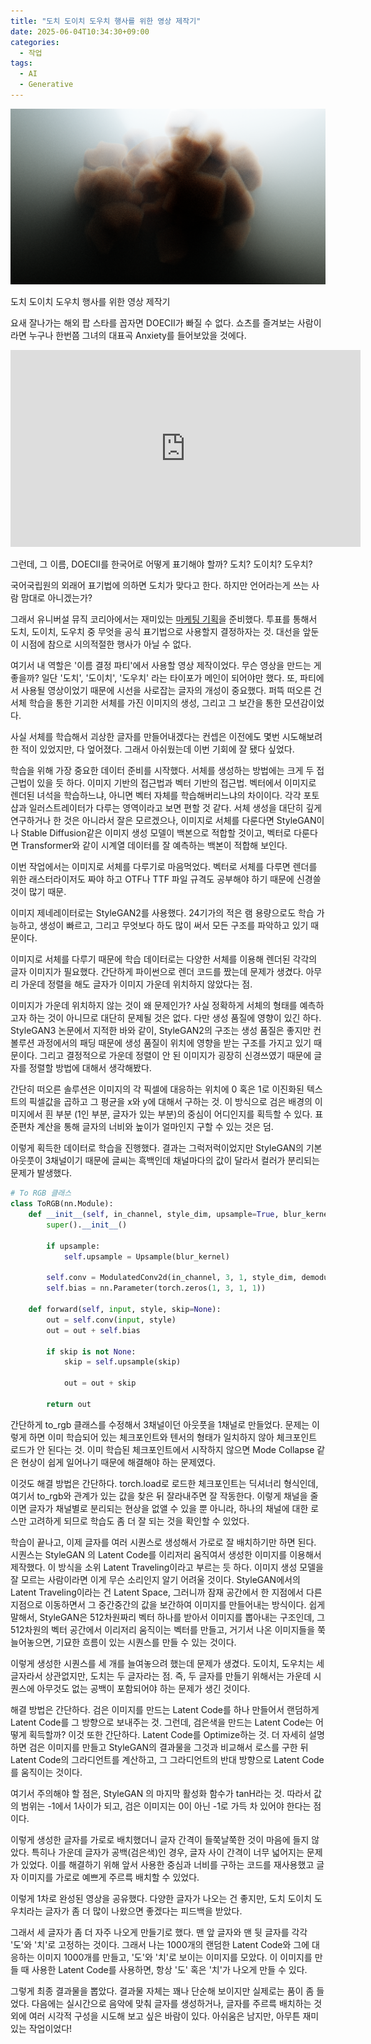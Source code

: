 ```yaml
---
title: "도치 도이치 도우치 행사를 위한 영상 제작기"
date: 2025-06-04T10:34:30+09:00
categories:
  - 작업
tags:
  - AI
  - Generative
---
```


![이미지](https://github.com/okdalto/okdalto.github.io/blob/master/assets/2024-12-21-Volume%20Rendering%20(Path%20Tracing)/volume_rendering.png?raw=true)

도치 도이치 도우치 행사를 위한 영상 제작기

요새 잘나가는 해외 팝 스타를 꼽자면 DOECII가 빠질 수 없다. 쇼츠를 즐겨보는 사람이라면 누구나 한번쯤 그녀의 대표곡 Anxiety를 들어보았을 것에다.

<iframe width="560" height="315" src="https://www.youtube.com/embed/riCP9x31Kuk?si=fb00Er7BmvK3poNP" title="YouTube video player" frameborder="0" allow="accelerometer; autoplay; clipboard-write; encrypted-media; gyroscope; picture-in-picture; web-share" referrerpolicy="strict-origin-when-cross-origin" allowfullscreen></iframe>

그런데, 그 이름, DOECII를 한국어로 어떻게 표기해야 할까? 도치? 도이치? 도우치?

국어국립원의 외래어 표기법에 의하면 도치가 맞다고 한다. 하지만 언어라는게 쓰는 사람 맘대로 아니겠는가?

<blockquote class="instagram-media" data-instgrm-permalink="https://www.instagram.com/p/DJ0sJBiyHYb/" data-instgrm-version="14"></blockquote>
<script async src="//www.instagram.com/embed.js"></script>

그래서 유니버설 뮤직 코리아에서는 재미있는 [마케팅 기획](https://www.instagram.com/p/DJ0sJBiyHYb/?utm_source=ig_web_copy_link&igsh=MWxyOHBqYjhscmhkZw==)을 준비했다. 투표를 통해서 도치, 도이치, 도우치 중 무엇을 공식 표기법으로 사용할지 결정하자는 것. 대선을 앞둔 이 시점에 참으로 시의적절한 행사가 아닐 수 없다.

여기서 내 역할은 '이름 결정 파티'에서 사용할 영상 제작이었다. 무슨 영상을 만드는 게 좋을까? 일단 '도치', '도이치', '도우치' 라는 타이포가 메인이 되어야만 했다. 또, 파티에서 사용될 영상이었기 때문에 시선을 사로잡는 글자의 개성이 중요했다. 퍼뜩 떠오른 건 서체 학습을 통한 기괴한 서체를 가진 이미지의 생성, 그리고 그 보간을 통한 모션감이었다. 

사실 서체를 학습해서 괴상한 글자를 만들어내겠다는 컨셉은 이전에도 몇번 시도해보려 한 적이 있었지만, 다 엎어졌다. 그래서 아쉬웠는데 이번 기회에 잘 됐다 싶었다. 

학습을 위해 가장 중요한 데이터 준비를 시작했다. 서체를 생성하는 방법에는 크게 두 접근법이 있을 듯 하다. 이미지 기반의 접근법과 벡터 기반의 접근법. 벡터에서 이미지로 렌더된 녀석을 학습하느냐, 아니면 벡터 자체를 학습해버리느냐의 차이이다. 각각 포토샵과 일러스트레이터가 다루는 영역이라고 보면 편할 것 같다. 서체 생성을 대단히 깊게 연구하거나 한 것은 아니라서 잘은 모르겠으나, 이미지로 서체를 다룬다면 StyleGAN이나 Stable Diffusion같은 이미지 생성 모델이 백본으로 적합할 것이고, 벡터로 다룬다면 Transformer와 같이 시계열 데이터를 잘 예측하는 백본이 적합해 보인다.

이번 작업에서는 이미지로 서체를 다루기로 마음먹었다. 벡터로 서체를 다루면 렌더를 위한 래스터라이저도 짜야 하고 OTF나 TTF 파일 규격도 공부해야 하기 때문에 신경쓸 것이 많기 때문. 

이미지 제네레이터로는 StyleGAN2를 사용했다. 24기가의 적은 램 용량으로도 학습 가능하고, 생성이 빠르고, 그리고 무엇보다 하도 많이 써서 모든 구조를 파악하고 있기 때문이다.

이미지로 서체를 다루기 때문에 학습 데이터로는 다양한 서체를 이용해 렌더된 각각의 글자 이미지가 필요했다. 간단하게 파이썬으로 렌더 코드를 짰는데 문제가 생겼다. 아무리 가운데 정렬을 해도 글자가 이미지 가운데 위치하지 않았다는 점.

이미지가 가운데 위치하지 않는 것이 왜 문제인가? 사실 정확하게 서체의 형태를 예측하고자 하는 것이 아니므로 대단히 문제될 것은 없다. 다만 생성 품질에 영향이 있긴 하다. StyleGAN3 논문에서 지적한 바와 같이, StyleGAN2의 구조는 생성 품질은 좋지만 컨볼루션 과정에서의 패딩 때문에 생성 품질이 위치에 영향을 받는 구조를 가지고 있기 때문이다. 그리고 결정적으로 가운데 정렬이 안 된 이미지가 굉장히 신경쓰였기 때문에 글자를 정렬할 방법에 대해서 생각해봤다.

간단히 떠오른 솔루션은 이미지의 각 픽셀에 대응하는 위치에 0 혹은 1로 이진화된 텍스트의 픽셀값을 곱하고 그 평균을 x와 y에 대해서 구하는 것. 이 방식으로 검은 배경의 이미지에서 흰 부분 (1인 부분, 글자가 있는 부분)의 중심이 어디인지를 획득할 수 있다. 표준편차 계산을 통해 글자의 너비와 높이가 얼마인지 구할 수 있는 것은 덤.

이렇게 획득한 데이터로 학습을 진행했다. 결과는 그럭저럭이었지만 StyleGAN의 기본 아웃풋이 3채널이기 때문에 글씨는 흑백인데 채널마다의 값이 달라서 컬러가 분리되는 문제가 발생했다.

```Python
# To RGB 클래스
class ToRGB(nn.Module):
    def __init__(self, in_channel, style_dim, upsample=True, blur_kernel=[1, 3, 3, 1]):
        super().__init__()

        if upsample:
            self.upsample = Upsample(blur_kernel)

        self.conv = ModulatedConv2d(in_channel, 3, 1, style_dim, demodulate=False)
        self.bias = nn.Parameter(torch.zeros(1, 3, 1, 1))

    def forward(self, input, style, skip=None):
        out = self.conv(input, style)
        out = out + self.bias

        if skip is not None:
            skip = self.upsample(skip)

            out = out + skip

        return out

```
간단하게 to_rgb 클래스를 수정해서 3채널이던 아웃풋을 1채널로 만들었다. 문제는 이렇게 하면 이미 학습되어 있는 체크포인트와 텐서의 형태가 일치하지 않아 체크포인트 로드가 안 된다는 것. 이미 학습된 체크포인트에서 시작하지 않으면 Mode Collapse 같은 현상이 쉽게 일어나기 때문에 해결해야 하는 문제였다.

이것도 해결 방법은 간단하다. torch.load로 로드한 체크포인트는 딕셔너리 형식인데, 여기서 to_rgb와 관계가 있는 값을 찾은 뒤 잘라내주면 잘 작동한다. 이렇게 채널을 줄이면 글자가 채널별로 분리되는 현상을 없앨 수 있을 뿐 아니라, 하나의 채널에 대한 로스만 고려하게 되므로 학습도 좀 더 잘 되는 것을 확인할 수 있었다.

학습이 끝나고, 이제 글자를 여러 시퀀스로 생성해서 가로로 잘 배치하기만 하면 된다. 시퀀스는 StyleGAN 의 Latent Code를 이리저리 움직여서 생성한 이미지를 이용해서 제작했다. 이 방식을 소위 Latent Traveling이라고 부르는 듯 하다. 이미지 생성 모델을 잘 모르는 사람이라면 이게 무슨 소리인지 알기 어려울 것이다. StyleGAN에서의 Latent Traveling이라는 건 Latent Space, 그러니까 잠재 공간에서 한 지점에서 다른 지점으로 이동하면서 그 중간중간의 값을 보간하여 이미지를 만들어내는 방식이다. 쉽게 말해서, StyleGAN은 512차원짜리 벡터 하나를 받아서 이미지를 뽑아내는 구조인데, 그 512차원의 벡터 공간에서 이리저리 움직이는 벡터를 만들고, 거기서 나온 이미지들을 쭉 늘어놓으면, 기묘한 흐름이 있는 시퀀스를 만들 수 있는 것이다.

이렇게 생성한 시퀀스를 세 개를 늘여놓으려 했는데 문제가 생겼다. 도이치, 도우치는 세 글자라서 상관없지만, 도치는 두 글자라는 점. 즉, 두 글자를 만들기 위해서는 가운데 시퀀스에 아무것도 없는 공백이 포함되어야 하는 문제가 생긴 것이다. 

해결 방법은 간단하다. 검은 이미지를 만드는 Latent Code를 하나 만들어서 랜덤하게 Latent Code를 그 방향으로 보내주는 것. 그런데, 검은색을 만드는 Latent Code는 어떻게 획득할까? 이것 또한 간단하다. Latent Code를 Optimize하는 것. 더 자세히 설명하면 검은 이미지를 만들고 StyleGAN의 결과물을 그것과 비교해서 로스를 구한 뒤 Latent Code의 그라디언트를 계산하고, 그 그라디언트의 반대 방향으로 Latent Code를 움직이는 것이다.

여기서 주의해야 할 점은, StyleGAN 의 마지막 활성화 함수가 tanH라는 것. 따라서 값의 범위는 -1에서 1사이가 되고, 검은 이미지는 0이 아닌 -1로 가득 차 있어야 한다는 점이다.

이렇게 생성한 글자를 가로로 배치했더니 글자 간격이 들쭉날쭉한 것이 마음에 들지 않았다. 특히나 가운데 글자가 공백(검은색)인 경우, 글자 사이 간격이 너무 넓어지는 문제가 있었다. 이를 해결하기 위해 앞서 사용한 중심과 너비를 구하는 코드를 재사용했고 글자 이미지를 가로로 예쁘게 주르륵 배치할 수 있었다.

이렇게 1차로 완성된 영상을 공유했다. 다양한 글자가 나오는 건 좋지만, 도치 도이치 도우치라는 글자가 좀 더 많이 나왔으면 좋겠다는 피드백을 받았다.

그래서 세 글자가 좀 더 자주 나오게 만들기로 했다. 맨 앞 글자와 맨 뒷 글자를 각각 '도'와 '치'로 고정하는 것이다. 그래서 나는 1000개의 랜덤한 Latent Code와 그에 대응하는 이미지 1000개를 만들고, '도'와 '치'로 보이는 이미지를 모았다. 이 이미지를 만들 때 사용한 Latent Code를 사용하면, 항상 '도' 혹은 '치'가 나오게 만들 수 있다.

그렇게 최종 결과물을 뽑았다. 결과물 자체는 꽤나 단순해 보이지만 실제로는 품이 좀 들었다. 다음에는 실시간으로 음악에 맞춰 글자를 생성하거나, 글자를 주르륵 배치하는 것 외에 여러 시각적 구성을 시도해 보고 싶은 바람이 있다. 아쉬움은 남지만, 아무튼 재미있는 작업이었다!

